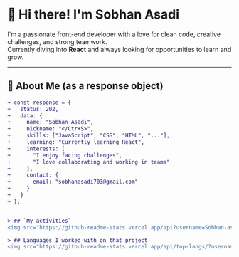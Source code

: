 # 👋 Hi there! I'm Sobhan Asadi

I'm a passionate front-end developer with a love for clean code, creative challenges, and strong teamwork.  
Currently diving into **React** and always looking for opportunities to learn and grow.

---

## 🚀 About Me (as a response object)

```diff
+ const response = {
+   status: 202,
+   data: {
+     name: "Sobhan Asadi",
+     nickname: "</Ctr+S>",
+     skills: ["JavaScript", "CSS", "HTML", "..."],
+     learning: "Currently learning React",
+     interests: [
+       "I enjoy facing challenges",
+       "I love collaborating and working in teams"
+     ],
+     contact: {
+       email: "sobhanasadi703@gmail.com"
+     }
+   }
+ };


> ## `My activities`
<img src="https://github-readme-stats.vercel.app/api?username=Sobhan-asadi&show_icons=true&theme=ambient_gradient"/>

> ## Languages ​​I worked with on that project
<img src="https://github-readme-stats.vercel.app/api/top-langs/?username=Sobhan-asadi&hide_progress=true"/>
